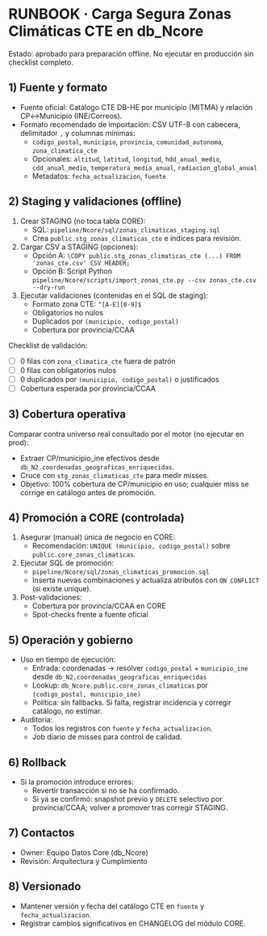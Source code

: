 # RUNBOOK · Carga Segura Zonas Climáticas CTE en db_Ncore

Estado: aprobado para preparación offline. No ejecutar en producción sin checklist completo.

## 1) Fuente y formato
- Fuente oficial: Catálogo CTE DB-HE por municipio (MITMA) y relación CP↔Municipio (INE/Correos).
- Formato recomendado de importación: CSV UTF-8 con cabecera, delimitador `,` y columnas mínimas:
  - `codigo_postal`, `municipio`, `provincia`, `comunidad_autonoma`, `zona_climatica_cte`
  - Opcionales: `altitud`, `latitud`, `longitud`, `hdd_anual_medio`, `cdd_anual_medio`, `temperatura_media_anual`, `radiacion_global_anual`
  - Metadatos: `fecha_actualizacion`, `fuente`

## 2) Staging y validaciones (offline)
1. Crear STAGING (no toca tabla CORE):
   - SQL: `pipeline/Ncore/sql/zonas_climaticas_staging.sql`
   - Crea `public.stg_zonas_climaticas_cte` e índices para revisión.
2. Cargar CSV a STAGING (opciones):
   - Opción A: `\COPY public.stg_zonas_climaticas_cte (...) FROM 'zonas_cte.csv' CSV HEADER;`
   - Opción B: Script Python `pipeline/Ncore/scripts/import_zonas_cte.py --csv zonas_cte.csv --dry-run`
3. Ejecutar validaciones (contenidas en el SQL de staging):
   - Formato zona CTE: `^[A-E][0-9]$`
   - Obligatorios no nulos
   - Duplicados por `(municipio, codigo_postal)`
   - Cobertura por provincia/CCAA

Checklist de validación:
- [ ] 0 filas con `zona_climatica_cte` fuera de patrón
- [ ] 0 filas con obligatorios nulos
- [ ] 0 duplicados por `(municipio, codigo_postal)` o justificados
- [ ] Cobertura esperada por provincia/CCAA

## 3) Cobertura operativa
Comparar contra universo real consultado por el motor (no ejecutar en prod):
- Extraer CP/municipio_ine efectivos desde `db_N2.coordenadas_geograficas_enriquecidas`.
- Cruce con `stg_zonas_climaticas_cte` para medir misses.
- Objetivo: 100% cobertura de CP/municipio en uso; cualquier miss se corrige en catálogo antes de promoción.

## 4) Promoción a CORE (controlada)
1. Asegurar (manual) única de negocio en CORE:
   - Recomendación: `UNIQUE (municipio, codigo_postal)` sobre `public.core_zonas_climaticas`.
2. Ejecutar SQL de promoción:
   - `pipeline/Ncore/sql/zonas_climaticas_promocion.sql`
   - Inserta nuevas combinaciones y actualiza atributos con `ON CONFLICT` (si existe unique).
3. Post-validaciones:
   - Cobertura por provincia/CCAA en CORE
   - Spot-checks frente a fuente oficial

## 5) Operación y gobierno
- Uso en tiempo de ejecución:
  - Entrada: coordenadas → resolver `codigo_postal` + `municipio_ine` desde `db_N2.coordenadas_geograficas_enriquecidas`
  - Lookup: `db_Ncore.public.core_zonas_climaticas` por `(codigo_postal, municipio_ine)`
  - Política: sin fallbacks. Si falta, registrar incidencia y corregir catálogo, no estimar.
- Auditoría:
  - Todos los registros con `fuente` y `fecha_actualizacion`.
  - Job diario de misses para control de calidad.

## 6) Rollback
- Si la promoción introduce errores:
  - Revertir transacción si no se ha confirmado.
  - Si ya se confirmó: snapshot previo y `DELETE` selectivo por provincia/CCAA; volver a promover tras corregir STAGING.

## 7) Contactos
- Owner: Equipo Datos Core (db_Ncore)
- Revisión: Arquitectura y Cumplimiento

## 8) Versionado
- Mantener versión y fecha del catálogo CTE en `fuente` y `fecha_actualizacion`.
- Registrar cambios significativos en CHANGELOG del módulo CORE.
